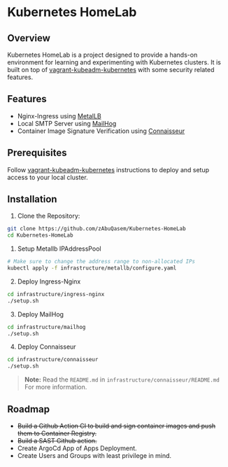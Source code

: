 
# Kubernetes HomeLab
## Overview
Kubernetes HomeLab is a project designed to provide a hands-on environment for learning and experimenting with Kubernetes clusters. It is built on top of [vagrant-kubeadm-kubernetes](https://github.com/techiescamp/vagrant-kubeadm-kubernetes) with some security related features.

## Features
- Nginx-Ingress using [MetalLB](https://metallb.universe.tf/)
- Local SMTP Server using [MailHog](https://github.com/mailhog/MailHog)
- Container Image Signature Verification using [Connaisseur](https://github.com/sse-secure-systems/connaisseur)

## Prerequisites
Follow [vagrant-kubeadm-kubernetes](https://github.com/techiescamp/vagrant-kubeadm-kubernetes) instructions to deploy and setup access to your local cluster.

## Installation
1. Clone the Repository:
```bash
git clone https://github.com/zAbuQasem/Kubernetes-HomeLab
cd Kubernetes-HomeLab
```
1. Setup Metallb IPAddressPool
```sh
# Make sure to change the address range to non-allocated IPs
kubectl apply -f infrastructure/metallb/configure.yaml
```
2. Deploy Ingress-Nginx
```sh
cd infrastructure/ingress-nginx
./setup.sh
```
3. Deploy MailHog
```sh
cd infrastructure/mailhog
./setup.sh
```
4. Deploy Connaisseur
```sh
cd infrastructure/connaisseur
./setup.sh
```
> **Note:** Read the `README.md` in `infrastructure/connaisseur/README.md` For more information.


## Roadmap
- ~~Build a Github Action CI to build and sign container images and push them to Container Registry.~~
- ~~Build a SAST Github action.~~
- Create ArgoCd App of Apps Deployment.
- Create Users and Groups with least privilege in mind.
